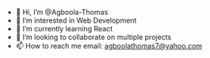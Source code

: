 - 👋 Hi, I’m @Agboola-Thomas
- 👀 I’m interested in  Web Development
- 🌱 I’m currently learning React
- 💞️ I’m looking to collaborate on multiple projects
- 📫 How to reach me email: agboolathomas7@yahoo.com

<!---
Agboola-Thomas/Agboola-Thomas is a ✨ special ✨ repository because its `README.md` (this file) appears on your GitHub profile.
You can click the Preview link to take a look at your changes.
--->
